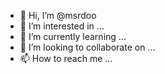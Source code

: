 - 👋 Hi, I’m @msrdoo
- 👀 I’m interested in ...
- 🌱 I’m currently learning ...
- 💞️ I’m looking to collaborate on ...
- 📫 How to reach me ...

<!---
msrdoo/msrdoo is a ✨ special ✨ repository because its `README.md` (this file) appears on your GitHub profile.
You can click the Preview link to take a look at your changes.
--->
